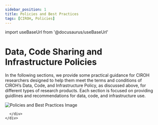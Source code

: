 ```yaml
---
sidebar_position: 1
title: Policies and Best Practices
tags: [CIROH, Policies]
---
```


import useBaseUrl from '@docusaurus/useBaseUrl'

# Data, Code Sharing and Infrastructure Policies

<div className="container">
    <div className="hero-content">
      <div className="hero-text">
        <p>
          In the following sections, we provide some practical guidance for CIROH researchers designed to help them meet the terms and conditions of CIROH’s Data, Code, and Infrastructure Policy, as discussed above, for different types of research products. Each section is focused on providing guidlines and recommendations for data, code, and infrastructure use.
        </p>
      </div>
      <div className="hero-image" style={{ textAlign: 'left' }}>
        <img src={useBaseUrl("/img/policies_best_practices.png")} alt="Policies and Best Practices Image" style={{ width: '55%' }} />

      </div>
    </div>
</div>